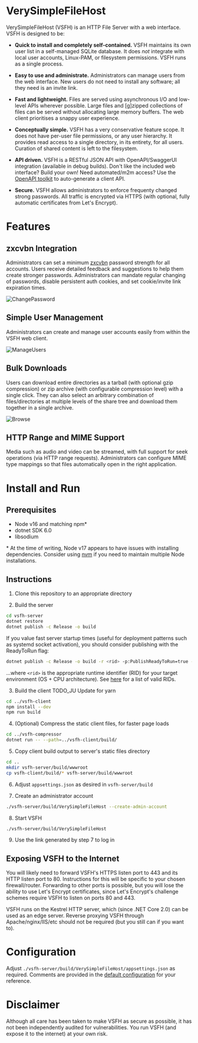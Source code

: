 # VerySimpleFileHost
VerySimpleFileHost (VSFH) is an HTTP File Server with a web interface. VSFH is designed to be:

 - **Quick to install and completely self-contained.** VSFH maintains its own user list in a self-managed SQLite database. It does *not* integrate with local user accounts, Linux-PAM, or filesystem permissions. VSFH runs as a single process.

 - **Easy to use and administrate.** Administrators can manage users from the web interface. New users do not need to install any software; all they need is an invite link.

  - **Fast and lightweight.** Files are served using asynchronous I/O and low-level APIs wherever possible. Large files and \[g\]zipped collections of files can be served without allocating large memory buffers. The web client prioritises a snappy user experience.

  - **Conceptually simple.** VSFH has a very conservative feature scope. It does not have per-user file permissions, or any user hierarchy. It provides read access to a single directory, in its entirety, for all users. Curation of shared content is left to the filesystem.

  - **API driven.** VSFH is a RESTful JSON API with OpenAPI/SwaggerUI integration (available in debug builds). Don't like the included web interface? Build your own! Need automated/m2m access? Use the [OpenAPI toolkit](https://github.com/OpenAPITools/openapi-generator-cli) to auto-generate a client API.

  - **Secure.** VSFH allows administrators to enforce frequenty changed strong passwords. All traffic is encrypted via HTTPS (with optional, fully automatic certificates from Let's Encrypt).

# Features

## zxcvbn Integration
Administrators can set a minimum [zxcvbn](https://github.com/dropbox/zxcvbn) password strength for all accounts. Users receive detailed feedback and suggestions to help them create stronger passwords. Administrators can mandate regular changing of passwords, disable persistent auth cookies, and set cookie/invite link expiration times.

![ChangePassword](https://user-images.githubusercontent.com/4328790/150635291-ea5bd069-ba85-42fe-93b1-42392a752206.png)

## Simple User Management
Administrators can create and manage user accounts easily from within the VSFH web client.

![ManageUsers](https://user-images.githubusercontent.com/4328790/150635292-538567c0-12ec-40b6-a0b2-e2d9aea9159d.png)

## Bulk Downloads
Users can download entire directories as a tarball (with optional gzip compression) or zip archive (with configurable compression level) with a single click. They can also select an arbitrary combination of files/directories at multiple levels of the share tree and download them together in a single archive.

![Browse](https://user-images.githubusercontent.com/4328790/150635293-56f5b565-6ddd-4fc4-8265-56f67543596b.png)

## HTTP Range and MIME Support
Media such as audio and video can be streamed, with full support for seek operations (via HTTP range requests). Administrators can configure MIME type mappings so that files automatically open in the right application.

# Install and Run

## Prerequisites
- Node v16 and matching npm\*
- dotnet SDK 6.0
- libsodium

\* At the time of writing, Node v17 appears to have issues with installing dependencies. Consider using [nvm](https://github.com/nvm-sh/nvm) if you need to maintain multiple Node installations.

## Instructions

1. Clone this repository to an appropriate directory

2. Build the server
```bash
cd vsfh-server
dotnet restore
dotnet publish -c Release -o build
```

If you value fast server startup times (useful for deployment patterns such as systemd socket activation), you should consider publishing with the ReadyToRun flag:

```bash
dotnet publish -c Release -o build -r <rid> -p:PublishReadyToRun=true --no-self-contained
```

...where `<rid>` is the appropriate runtime identifier (RID) for your target environment (OS + CPU architecture). See [here](https://docs.microsoft.com/en-us/dotnet/core/rid-catalog) for a list of valid RIDs.

3. Build the client TODO_JU Update for yarn
```bash
cd ../vsfh-client
npm install --dev
npm run build
```

4. (Optional) Compress the static client files, for faster page loads
```bash
cd ../vsfh-compressor
dotnet run -- --path=../vsfh-client/build/
```

5. Copy client build output to server's static files directory
```bash
cd ..
mkdir vsfh-server/build/wwwroot
cp vsfh-client/build/* vsfh-server/build/wwwroot
```

6. Adjust `appsettings.json` as desired in `vsfh-server/build`

7. Create an administrator account
```bash
./vsfh-server/build/VerySimpleFileHost --create-admin-account
```

8. Start VSFH
```bash
./vsfh-server/build/VerySimpleFileHost
```

9. Use the link generated by step 7 to log in

## Exposing VSFH to the Internet
You will likely need to forward VSFH's HTTPS listen port to 443 and its HTTP listen port to 80. Instructions for this will be specific to your chosen firewall/router. Forwarding to other ports is possible, but you will lose the ability to use Let's Encrypt certificates, since Let's Encrypt's challenge schemes require VSFH to listen on ports 80 and 443.

VSFH runs on the Kestrel HTTP server, which (since .NET Core 2.0) can be used as an edge server. Reverse proxying VSFH through Apache/nginx/IIS/etc should not be required (but you still can if you want to).

# Configuration
Adjust `./vsfh-server/build/VerySimpleFileHost/appsettings.json` as required. Comments are provided in the [default configuration](https://github.com/judilsteve/VerySimpleFileHost/blob/main/vsfh-server/appsettings.json) for your reference.

# Disclaimer
Although all care has been taken to make VSFH as secure as possible, it has not been independently audited for vulnerabilities. You run VSFH (and expose it to the internet) at your own risk.
